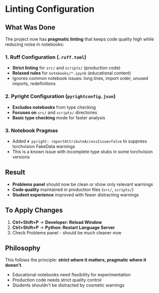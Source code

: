 # Linting Configuration

## What Was Done

The project now has **pragmatic linting** that keeps code quality high while reducing noise in notebooks:

### 1. Ruff Configuration (`.ruff.toml`)
- **Strict linting** for `src/` and `scripts/` (production code)
- **Relaxed rules** for `notebooks/*.ipynb` (educational content)
- Ignores common notebook issues: long lines, import order, unused imports, redefinitions

### 2. Pyright Configuration (`pyrightconfig.json`)
- **Excludes notebooks** from type checking
- **Focuses on** `src/` and `scripts/` directories
- **Basic type checking** mode for faster analysis

### 3. Notebook Pragmas
- Added `# pyright: reportAttributeAccessIssue=false` to suppress torchvision FakeData warnings
- This is a known issue with incomplete type stubs in some torchvision versions

## Result
- **Problems panel** should now be clean or show only relevant warnings
- **Code quality** maintained in production files (`src/`, `scripts/`)
- **Student experience** improved with fewer distracting warnings

## To Apply Changes
1. **Ctrl+Shift+P** → **Developer: Reload Window**
2. **Ctrl+Shift+P** → **Python: Restart Language Server**
3. Check Problems panel - should be much cleaner now

## Philosophy
This follows the principle: **strict where it matters, pragmatic where it doesn't**.
- Educational notebooks need flexibility for experimentation
- Production code needs strict quality control
- Students shouldn't be distracted by cosmetic warnings
